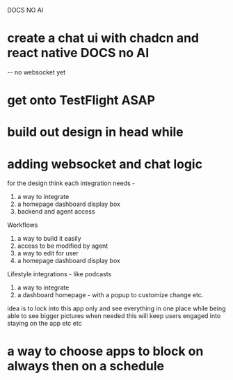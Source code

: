 DOCS NO AI

# create a chat ui with chadcn and react native DOCS no AI
-- no websocket yet
# get onto TestFlight ASAP 



# build out design in head while
# adding websocket and chat logic




for the design think 
each integration needs - 
1. a way to integrate
2. a homepage dashboard display box
3. backend and agent access

Workflows 
1. a way to build it easily 
2. access to be modified by agent 
3. a way to edit for user
4. a homepage dashboard display box

Lifestyle integrations - like podcasts 
1. a way to integrate 
2. a dashboard homepage - with a popup to customize change etc. 

idea is to lock into this app only and see everything in one place while being able to see bigger pictures when needed 
this will keep users engaged into staying on the app etc etc 


# a way to choose apps to block on always then on a schedule 